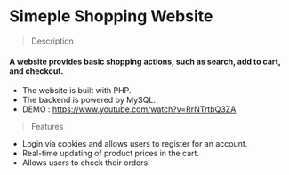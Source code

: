 Simeple Shopping Website
=== 
> Description 
  #### A website provides basic shopping actions, such as search, add to cart, and checkout.
  + The website is built with PHP.
  + The backend is powered by MySQL.
  + DEMO : https://www.youtube.com/watch?v=RrNTrtbQ3ZA
> Features
+ Login via cookies and allows users to register for an account.
+ Real-time updating of product prices in the cart.
+ Allows users to check their orders.
